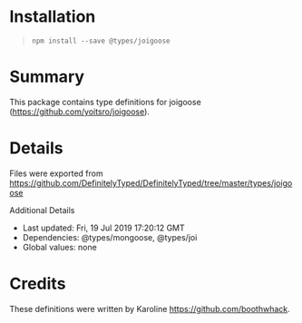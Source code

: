 # Installation
> `npm install --save @types/joigoose`

# Summary
This package contains type definitions for joigoose (https://github.com/yoitsro/joigoose).

# Details
Files were exported from https://github.com/DefinitelyTyped/DefinitelyTyped/tree/master/types/joigoose

Additional Details
 * Last updated: Fri, 19 Jul 2019 17:20:12 GMT
 * Dependencies: @types/mongoose, @types/joi
 * Global values: none

# Credits
These definitions were written by Karoline <https://github.com/boothwhack>.
